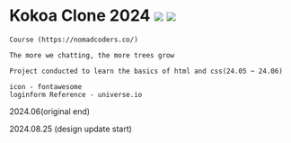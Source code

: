 # Kokoa Clone 2024 <img src="https://img.shields.io/badge/HTML5-E34F26?style=for-the-badge&logo=HTML5&logoColor=white"> <img src="https://img.shields.io/badge/CSS3-1572B6?style=for-the-badge&logo=CSS3&logoColor=white">

    Course (https://nomadcoders.co/)

    The more we chatting, the more trees grow

    Project conducted to learn the basics of html and css(24.05 ~ 24.06)

    icon - fontawesome
    loginform Reference - universe.io

2024.06(original end)

2024.08.25 (design update start)
